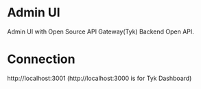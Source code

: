 # Admin UI

Admin UI with Open Source API Gateway(Tyk) Backend Open API.

# Connection

http://localhost:3001
(http://localhost:3000 is for Tyk Dashboard)
